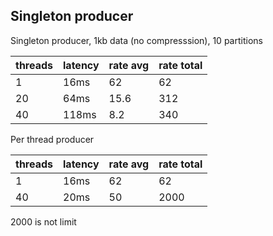 ## Singleton producer
Singleton producer, 1kb data (no compresssion), 10 partitions

|threads|latency|rate avg|rate total|
| --- | --- | --- | --- |
|1|16ms|62|62|
|20|64ms|15.6|312|
|40|118ms|8.2|340|

Per thread producer

|threads|latency|rate avg|rate total|
| --- | --- | --- | --- |
|1|16ms|62|62|
|40|20ms|50|2000|

2000 is not limit